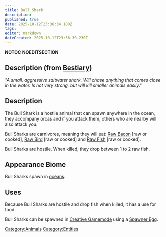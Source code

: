 ```yaml
---
title: Bull_Shark
description: 
published: true
date: 2025-10-12T23:36:34.180Z
tags: 
editor: markdown
dateCreated: 2025-10-12T23:36:30.230Z
---
```


__NOTOC__ __NOEDITSECTION__

## Description (from [Bestiary](Bestiary "wikilink"))

*"A small, aggressive saltwater shark. Will chase anything that comes
close in the water. Is not very strong, but will kill smaller animals
easily*."

## Description

The Bull Shark is a hostile animal that can spawn anywhere in the ocean,
they accompany orcas and if you attack them, others who are nearby will
also attack you.

Bull Sharks are carnivores, meaning they will eat: [Raw
Bacon](Raw_Bacon "wikilink") \[raw or cooked\], [Raw
Bird](Raw_Bird "wikilink") \[raw or cooked\] and [Raw
Fish](Raw_Fish "wikilink") \[raw or cooked\].

Bull Sharks are hostile. When killed, they drop between 1 to 2 raw fish.

## Appearance Biome

Bull Sharks spawn in [oceans](Biomes "wikilink").

## Uses

Because Bull Sharks are hostile and drop fish when killed, it has a use
for food.

Bull Sharks can be spawned in [Creative
Gamemode](Creative_Gamemode "wikilink") using a [Spawner
Egg](Creative_Eggs "wikilink").

[Category:Animals](Category:Animals "wikilink")
[Category:Entities](Category:Entities "wikilink")
